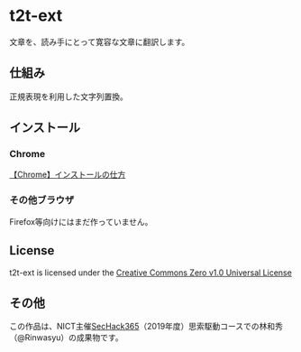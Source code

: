 t2t-ext
===
文章を、読み手にとって寛容な文章に翻訳します。

## 仕組み
正規表現を利用した文字列置換。  

## インストール
### Chrome
[【Chrome】インストールの仕方](https://github.com/Rinwasyu/t2t-ext/issues/5)  

### その他ブラウザ
Firefox等向けにはまだ作っていません。

## License
t2t-ext is licensed under the [Creative Commons Zero v1.0 Universal License](https://creativecommons.org/publicdomain/zero/1.0/)  

## その他
この作品は、NICT主催[SecHack365](https://sechack365.nict.go.jp)（2019年度）思索駆動コースでの林和秀（@Rinwasyu）の成果物です。
